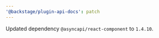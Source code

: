 ```yaml
---
'@backstage/plugin-api-docs': patch
---
```


Updated dependency `@asyncapi/react-component` to `1.4.10`.
